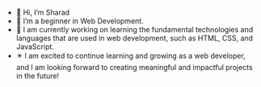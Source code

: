- 👋 Hi, I’m Sharad
- 👀 I’m a beginner in Web Development. 
- 🌱 I am currently working on learning the fundamental technologies and languages that are used in web development, such as HTML, CSS, and JavaScript.
- ✴️ I am excited to continue learning and growing as a web developer, and I am looking forward to creating meaningful and impactful projects in the future! 


